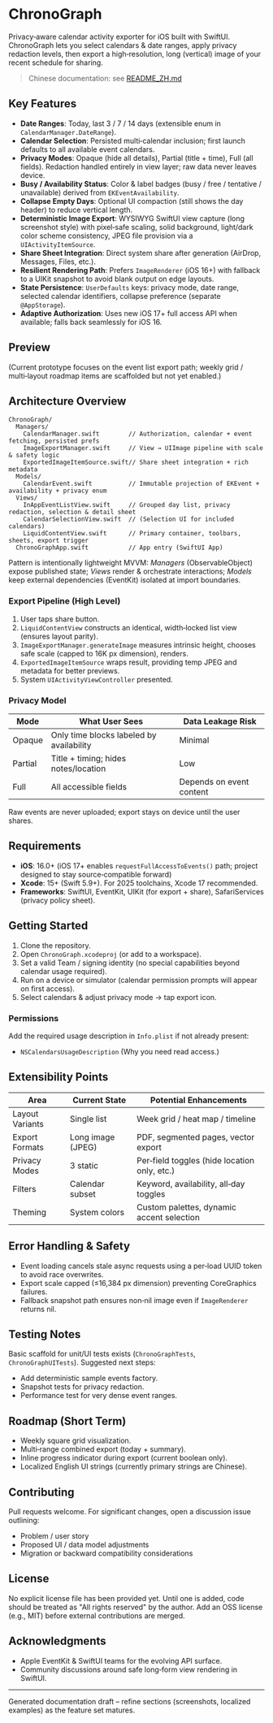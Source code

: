 # ChronoGraph

Privacy‑aware calendar activity exporter for iOS built with SwiftUI. ChronoGraph lets you select calendars & date ranges, apply privacy redaction levels, then export a high‑resolution, long (vertical) image of your recent schedule for sharing.

> Chinese documentation: see [README_ZH.md](README_ZH.md)

## Key Features
- **Date Ranges**: Today, last 3 / 7 / 14 days (extensible enum in `CalendarManager.DateRange`).
- **Calendar Selection**: Persisted multi‑calendar inclusion; first launch defaults to all available event calendars.
- **Privacy Modes**: Opaque (hide all details), Partial (title + time), Full (all fields). Redaction handled entirely in view layer; raw data never leaves device.
- **Busy / Availability Status**: Color & label badges (busy / free / tentative / unavailable) derived from `EKEventAvailability`.
- **Collapse Empty Days**: Optional UI compaction (still shows the day header) to reduce vertical length.
- **Deterministic Image Export**: WYSIWYG SwiftUI view capture (long screenshot style) with pixel‑safe scaling, solid background, light/dark color scheme consistency, JPEG file provision via a `UIActivityItemSource`.
- **Share Sheet Integration**: Direct system share after generation (AirDrop, Messages, Files, etc.).
- **Resilient Rendering Path**: Prefers `ImageRenderer` (iOS 16+) with fallback to a UIKit snapshot to avoid blank output on edge layouts.
- **State Persistence**: `UserDefaults` keys: privacy mode, date range, selected calendar identifiers, collapse preference (separate `@AppStorage`).
- **Adaptive Authorization**: Uses new iOS 17+ full access API when available; falls back seamlessly for iOS 16.

## Preview
(Current prototype focuses on the event list export path; weekly grid / multi‑layout roadmap items are scaffolded but not yet enabled.)

## Architecture Overview
```
ChronoGraph/
  Managers/
    CalendarManager.swift        // Authorization, calendar + event fetching, persisted prefs
    ImageExportManager.swift     // View → UIImage pipeline with scale & safety logic
    ExportedImageItemSource.swift// Share sheet integration + rich metadata
  Models/
    CalendarEvent.swift          // Immutable projection of EKEvent + availability + privacy enum
  Views/
    InAppEventListView.swift     // Grouped day list, privacy redaction, selection & detail sheet
    CalendarSelectionView.swift  // (Selection UI for included calendars)
    LiquidContentView.swift      // Primary container, toolbars, sheets, export trigger
  ChronoGraphApp.swift           // App entry (SwiftUI App)
```
Pattern is intentionally lightweight MVVM: *Managers* (ObservableObject) expose published state; *Views* render & orchestrate interactions; *Models* keep external dependencies (EventKit) isolated at import boundaries.

### Export Pipeline (High Level)
1. User taps share button.
2. `LiquidContentView` constructs an identical, width‑locked list view (ensures layout parity).
3. `ImageExportManager.generateImage` measures intrinsic height, chooses safe scale (capped to 16K px dimension), renders.
4. `ExportedImageItemSource` wraps result, providing temp JPEG and metadata for better previews.
5. System `UIActivityViewController` presented.

### Privacy Model
| Mode | What User Sees | Data Leakage Risk |
|------|----------------|-------------------|
| Opaque | Only time blocks labeled by availability | Minimal |
| Partial | Title + timing; hides notes/location | Low |
| Full | All accessible fields | Depends on event content |

Raw events are never uploaded; export stays on device until the user shares.

## Requirements
- **iOS**: 16.0+ (iOS 17+ enables `requestFullAccessToEvents()` path; project designed to stay source‑compatible forward)
- **Xcode**: 15+ (Swift 5.9+). For 2025 toolchains, Xcode 17 recommended.
- **Frameworks**: SwiftUI, EventKit, UIKit (for export + share), SafariServices (privacy policy sheet).

## Getting Started
1. Clone the repository.
2. Open `ChronoGraph.xcodeproj` (or add to a workspace).
3. Set a valid Team / signing identity (no special capabilities beyond calendar usage required).
4. Run on a device or simulator (calendar permission prompts will appear on first access).
5. Select calendars & adjust privacy mode → tap export icon.

### Permissions
Add the required usage description in `Info.plist` if not already present:
- `NSCalendarsUsageDescription` (Why you need read access.)

## Extensibility Points
| Area | Current State | Potential Enhancements |
|------|---------------|------------------------|
| Layout Variants | Single list | Week grid / heat map / timeline
| Export Formats | Long image (JPEG) | PDF, segmented pages, vector export
| Privacy Modes | 3 static | Per‑field toggles (hide location only, etc.)
| Filters | Calendar subset | Keyword, availability, all‑day toggles
| Theming | System colors | Custom palettes, dynamic accent selection

## Error Handling & Safety
- Event loading cancels stale async requests using a per‑load UUID token to avoid race overwrites.
- Export scale capped (≤16,384 px dimension) preventing CoreGraphics failures.
- Fallback snapshot path ensures non‑nil image even if `ImageRenderer` returns nil.

## Testing Notes
Basic scaffold for unit/UI tests exists (`ChronoGraphTests`, `ChronoGraphUITests`). Suggested next steps:
- Add deterministic sample events factory.
- Snapshot tests for privacy redaction.
- Performance test for very dense event ranges.

## Roadmap (Short Term)
- Weekly square grid visualization.
- Multi‑range combined export (today + summary).
- Inline progress indicator during export (current boolean only).
- Localized English UI strings (currently primary strings are Chinese).

## Contributing
Pull requests welcome. For significant changes, open a discussion issue outlining:
- Problem / user story
- Proposed UI / data model adjustments
- Migration or backward compatibility considerations

## License
No explicit license file has been provided yet. Until one is added, code should be treated as "All rights reserved" by the author. Add an OSS license (e.g., MIT) before external contributions are merged.

## Acknowledgments
- Apple EventKit & SwiftUI teams for the evolving API surface.
- Community discussions around safe long‑form view rendering in SwiftUI.

---
Generated documentation draft – refine sections (screenshots, localized examples) as the feature set matures.
